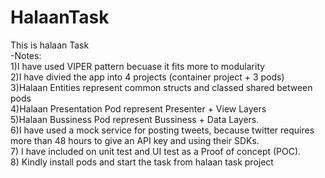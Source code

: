 # HalaanTask
This is halaan Task <br />
-Notes: <br />
1)I have used VIPER pattern becuase it fits more to modularity <br />
2)I have divied the app into 4 projects (container project + 3 pods) <br />
3)Halaan Entities represent common structs and classed shared between pods <br />
4)Halaan Presentation Pod represent Presenter + View Layers <br />
5)Halaan Bussiness Pod represent Bussiness + Data Layers. <br />
6)I have used a mock service for posting tweets, because twitter requires more than 48 hours to give an API key and using their SDKs. <br />
7) I have included on unit test and UI test as a Proof of concept (POC). <br />
8) Kindly install pods and start the task from halaan task project
